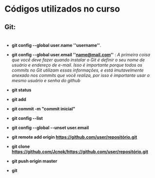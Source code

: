 # Códigos utilizados no curso

## Git:

#

* **git config --global user.name ''username''**.
* **git config --global user.email ''name@mail.com''** : 
_A primeira coisa que você deve fazer quando instalar o Git é definir o seu nome de usuário e endereço de e-mail. Isso é importante porque todos os commits no Git utilizam essas informações, e está imutavelmente anexado nos commits que você realiza, por isso é importante usar o mesmo usuário e senha do github_

* **git status**
* **git add**
* **git commit -m "commit inicial"**
* **git config --list**
* **git config --global --unset user.email**  
* **git remote add origin https://github.com/user/repositório.git**
* **git clone https://github.com/Jcnok/https://github.com/user/repositório.git**
* **git push origin master**
* **git**


